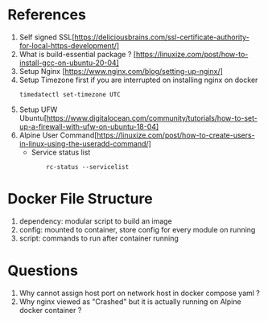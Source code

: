 # References
1. Self signed SSL[https://deliciousbrains.com/ssl-certificate-authority-for-local-https-development/]
2. What is build-essential package ? [https://linuxize.com/post/how-to-install-gcc-on-ubuntu-20-04]
3. Setup Nginx [https://www.nginx.com/blog/setting-up-nginx/]
4. Setup Timezone first if you are interrupted on installing nginx on docker
    ```
    timedatectl set-timezone UTC
    ```
5. Setup UFW Ubuntu[https://www.digitalocean.com/community/tutorials/how-to-set-up-a-firewall-with-ufw-on-ubuntu-18-04]
6. Alpine User Command[https://linuxize.com/post/how-to-create-users-in-linux-using-the-useradd-command/]
    - Service status list
        ```
            rc-status --servicelist
        ```


# Docker File Structure
1. dependency: modular script to build an image
2. config: mounted to container, store config for every module on running
3. script: commands to run after container running


# Questions
1. Why cannot assign host port on network host in docker compose yaml ?
2. Why nginx viewed as "Crashed" but it is actually running on Alpine docker container ?